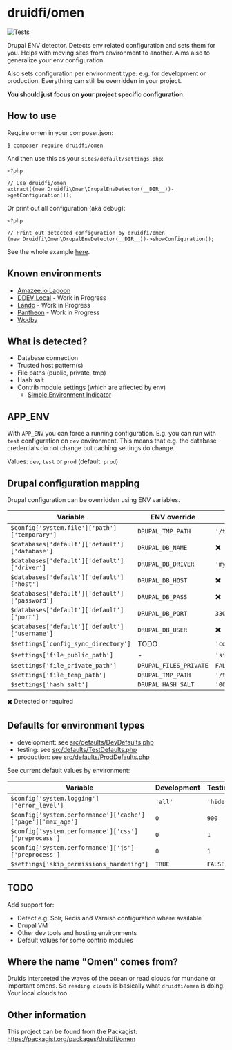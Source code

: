 # druidfi/omen

![Tests](https://github.com/druidfi/omen/workflows/Tests/badge.svg)

Drupal ENV detector. Detects env related configuration and sets them for you. Helps with moving sites from environment
to another. Aims also to generalize your env configuration.

Also sets configuration per environment type. e.g. for development or production. Everything can still be overridden in
your project.

**You should just focus on your project specific configuration.**

## How to use

Require omen in your composer.json:

```
$ composer require druidfi/omen
```

And then use this as your `sites/default/settings.php`:

```
<?php

// Use druidfi/omen
extract((new Druidfi\Omen\DrupalEnvDetector(__DIR__))->getConfiguration());
```

Or print out all configuration (aka debug):

```
<?php

// Print out detected configuration by druidfi/omen
(new Druidfi\Omen\DrupalEnvDetector(__DIR__))->showConfiguration();
```

See the whole example [here](settings.php).

## Known environments

- [Amazee.io Lagoon](https://docs.lagoon.sh/)
- [DDEV Local](https://ddev.readthedocs.io/en/latest/) - Work in Progress
- [Lando](https://lando.dev/) - Work in Progress
- [Pantheon](https://pantheon.io/) - Work in Progress
- [Wodby](https://wodby.com/)

## What is detected?

- Database connection
- Trusted host pattern(s)
- File paths (public, private, tmp)
- Hash salt
- Contrib module settings (which are affected by env)
  - [Simple Environment Indicator](https://www.drupal.org/project/simplei)

## APP_ENV

With `APP_ENV` you can force a running configuration. E.g. you can run with `test` configuration on `dev` environment.
This means that e.g. the database credentials do not change but caching settings do change.

Values: `dev`, `test` or `prod` (default: `prod`)

## Drupal configuration mapping

Drupal configuration can be overridden using ENV variables.

Variable | ENV override | Default value
--- | ------ | ---
`$config['system.file']['path']['temporary']` | `DRUPAL_TMP_PATH` | `'/tmp'`
`$databases['default']['default']['database']` | `DRUPAL_DB_NAME` | :heavy_multiplication_x:
`$databases['default']['default']['driver']` | `DRUPAL_DB_DRIVER` | `'mysql'`
`$databases['default']['default']['host']` | `DRUPAL_DB_HOST` | :heavy_multiplication_x:
`$databases['default']['default']['password']` | `DRUPAL_DB_PASS` | :heavy_multiplication_x:
`$databases['default']['default']['port']` | `DRUPAL_DB_PORT` | `3306`
`$databases['default']['default']['username']` | `DRUPAL_DB_USER` | :heavy_multiplication_x:
`$settings['config_sync_directory']` | TODO | `'conf/cmi'`
`$settings['file_public_path']` | - | `'sites/default/files'`
`$settings['file_private_path']` | `DRUPAL_FILES_PRIVATE` | `FALSE`
`$settings['file_temp_path']` | `DRUPAL_TMP_PATH` | `'/tmp'`
`$settings['hash_salt']` | `DRUPAL_HASH_SALT` | `'0000000000000000'`

:heavy_multiplication_x: Detected or required

## Defaults for environment types

- development: see [src/defaults/DevDefaults.php](src/EnvDefaults/DevDefaults.php)
- testing: see [src/defaults/TestDefaults.php](src/EnvDefaults/TestDefaults.php)
- production: see [src/defaults/ProdDefaults.php](src/EnvDefaults/ProdDefaults.php)

See current default values by environment:

Variable | Development | Testing | Production
--- | ------ | ----------- | ---
`$config['system.logging']['error_level']` | `'all'` | `'hide'` | `'hide'`
`$config['system.performance']['cache']['page']['max_age']` | `0` | `900` | `900`
`$config['system.performance']['css']['preprocess']` | `0` | `1` | `1`
`$config['system.performance']['js']['preprocess']` | `0` | `1` | `1`
`$settings['skip_permissions_hardening']` | `TRUE` | `FALSE` | `FALSE`

## TODO

Add support for:

- Detect e.g. Solr, Redis and Varnish configuration where available
- Drupal VM
- Other dev tools and hosting environments
- Default values for some contrib modules

## Where the name "Omen" comes from?

Druids interpreted the waves of the ocean or read clouds for mundane or important omens. So `reading clouds` is
basically what `druidfi/omen` is doing. Your local clouds too.

## Other information

This project can be found from the Packagist: https://packagist.org/packages/druidfi/omen

